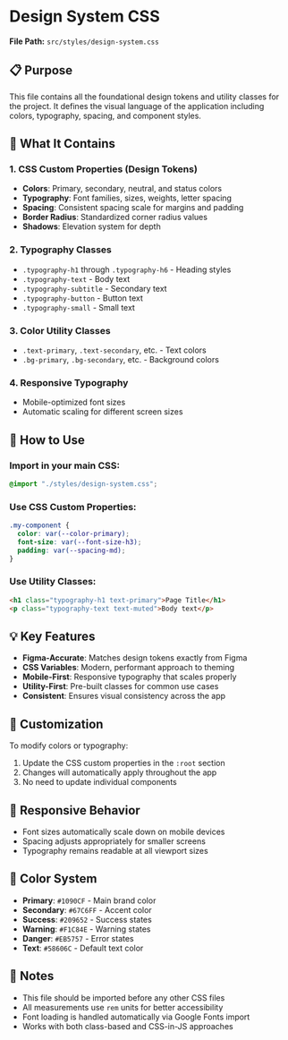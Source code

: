 # Design System CSS

**File Path:** `src/styles/design-system.css`

## 📋 Purpose

This file contains all the foundational design tokens and utility classes for the project. It defines the visual language of the application including colors, typography, spacing, and component styles.

## 🎯 What It Contains

### 1. **CSS Custom Properties (Design Tokens)**

- **Colors**: Primary, secondary, neutral, and status colors
- **Typography**: Font families, sizes, weights, letter spacing
- **Spacing**: Consistent spacing scale for margins and padding
- **Border Radius**: Standardized corner radius values
- **Shadows**: Elevation system for depth

### 2. **Typography Classes**

- `.typography-h1` through `.typography-h6` - Heading styles
- `.typography-text` - Body text
- `.typography-subtitle` - Secondary text
- `.typography-button` - Button text
- `.typography-small` - Small text

### 3. **Color Utility Classes**

- `.text-primary`, `.text-secondary`, etc. - Text colors
- `.bg-primary`, `.bg-secondary`, etc. - Background colors

### 4. **Responsive Typography**

- Mobile-optimized font sizes
- Automatic scaling for different screen sizes

## 🚀 How to Use

### Import in your main CSS:

```css
@import "./styles/design-system.css";
```

### Use CSS Custom Properties:

```css
.my-component {
  color: var(--color-primary);
  font-size: var(--font-size-h3);
  padding: var(--spacing-md);
}
```

### Use Utility Classes:

```html
<h1 class="typography-h1 text-primary">Page Title</h1>
<p class="typography-text text-muted">Body text</p>
```

## 💡 Key Features

- **Figma-Accurate**: Matches design tokens exactly from Figma
- **CSS Variables**: Modern, performant approach to theming
- **Mobile-First**: Responsive typography that scales properly
- **Utility-First**: Pre-built classes for common use cases
- **Consistent**: Ensures visual consistency across the app

## 🔧 Customization

To modify colors or typography:

1. Update the CSS custom properties in the `:root` section
2. Changes will automatically apply throughout the app
3. No need to update individual components

## 📱 Responsive Behavior

- Font sizes automatically scale down on mobile devices
- Spacing adjusts appropriately for smaller screens
- Typography remains readable at all viewport sizes

## 🎨 Color System

- **Primary**: `#1090CF` - Main brand color
- **Secondary**: `#67C6FF` - Accent color
- **Success**: `#209652` - Success states
- **Warning**: `#F1C84E` - Warning states
- **Danger**: `#EB5757` - Error states
- **Text**: `#58606C` - Default text color

## 📝 Notes

- This file should be imported before any other CSS files
- All measurements use `rem` units for better accessibility
- Font loading is handled automatically via Google Fonts import
- Works with both class-based and CSS-in-JS approaches
